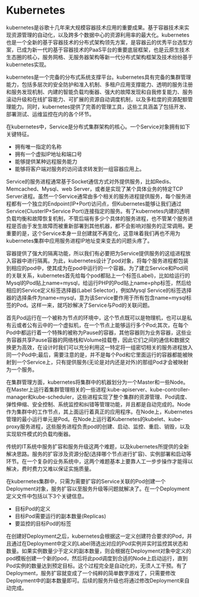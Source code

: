 # Kubernetes

kubernetes是谷歌十几年来大规模容器技术应用的重要成果。基于容器技术来实现资源管理的自动化，以及跨多个数据中心的资源利用率的最大化。kubernetes也是一个全新的基于容器技术的分布式架构领先方案，是容器云的优秀平台选型方案，已成为新一代的基于容器技术的PaaS平台的重要底层框架，也是云原生技术生态圈的核心，服务网格、无服务器架构等新一代分布式架构框架及技术纷纷基于kubernetes实现。

kubernetes是一个完备的分布式系统支撑平台。kubernetes具有完备的集群管理能力，包括多层次的安全防护和准入机制、多租户应用支撑能力、透明的服务注册和服务发现机制、内建的智能负载均衡器、强大的故障发现和自我修复能力、服务滚动升级和在线扩容能力、可扩展的资源自动调度机制，以及多粒度的资源配额管理能力。同时，kubernetes提供了完善的管理工具，这些工具涵盖了包括开发、部署测试、运维监控在内的各个环节。


在kubernetes中，Service是分布式集群架构的核心。一个Service对象拥有如下关键特征。

+ 拥有唯一指定的名称
+ 拥有一个虚拟IP地址和端口号
+ 能够提供某种远程服务能力
+ 能够将客户端对服务的访问请求转发到一组容器应用上。


Service的服务进程通常基于Socket通信方式对外提供服务，比如Redis、Memcached、Mysql、web Server，或者是实现了某个具体业务的特定TCP Server进程。虽然一个Service通常由多个相关的服务进程提供服务，每个服务进程都有一个独立的Endpoint(IP+Port)访问点，但Kubernetes能够让我们通过Service(ClusterIP+Service Port)连接指定的服务。有了kubernetes内建的透明负载均衡和故障恢复机制，不管后端有多少个具体的服务进程，也不管某个服务进程是否由于发生故障而被重新部署到其他机器，都不会影响对服务的正常调用。更重要的是，这个Service本身一旦创建就不再变化，这意味着我们再也不用为kubernetes集群中应用服务进程IP地址变来变去的问题头疼了。

容器提供了强大的隔离功能，所以我们有必要把为Service提供服务的这组进程放入容器中进行隔离。为此，kubernetes设计了pod对象，将每个服务进程都包装到相应的pod中，使其成为在pod中运行的一个容器。为了建立Service和Pod间的关联关系，kubernetes首先给每个pod都贴上一个标签(Label)，比如给运行的Mysql的Pod贴上name=mysql，给运行PHP的Pod贴上name=php标签，然后给相应的Service定义标签选择器(Label Selector)，例如Mysql Service的标签选择器的选择条件为name=mysql，意为该Service要作用于所有包含name=mysql标签的Pod。这样一来，就巧妙解决了Service与Pod的关联问题。

首先Pod运行在一个被称为节点的环境中，这个节点既可以是物理机，也可以是私有云或者公有云中的一个虚拟机，在一个节点上能够运行多个Pod;其次，在每个Pod中都运行着一个特殊的被称为Pause的容器，其他容器则为业务容器，这些业务容器共享Pause容器的网络栈和Volume挂载卷，因此它们之间的通信和数据交换更为高效，在设计时我们可以充分利用这一特定将一组密切相关的服务进程放入同一个Pod中;最后，需要注意的是，并不是每个Pod和它里面运行的容器都能被映射到一个Service上，只有提供服务(无论是对内还是对外)的那组Pod才会被映射为一个服务。

在集群管理方面，kubernetes将集群中的机器划分为一个Master和一些Node。在Master上运行着集群管理相关的一些进程:kube-apiserver、kube-controller-manager和kube-scheduler，这些进程实现了整个集群的资源管理、Pod调度、弹性伸缩、安全控制、系统监控和纠错等管理功能，并且都是自动完成的。Node作为集群中的工作节点，其上面运行着真正的应用程序。在Node上，Kubernetes管理的最小运行单元是Pod。在Node上运行着Kubernetes的kubelet、kube-proxy服务进程，这些服务进程负责pod的创建、启动、监控、重启、销毁，以及实现软件模式的负载均衡器。

传统的IT系统中服务扩容和服务升级这两个难题，以及kubernetes所提供的全新解决思路。服务的扩容涉及资源分配(选择哪个节点进行扩容)、实例部署和启动等环节。在一个复杂的业务系统中，这两个难题基本上要靠人工一步步操作才能得以解决，费时费力又难以保证实施质量。

在kubernetes集群中，只需为需要扩容的Service关联的Pod创建一个Deployment对象，服务扩容以至服务升级等问题就解决了。在一个Deployment定义文件中包括以下3个关键信息。

+ 目标Pod的定义
+ 目标Pod需要运行的副本数量(Replicas)
+ 要监控的目标Pod的标签

在创建好Deployment之后，kubernetes会根据这一定义创建符合要求的Pod，并且通过在Deployment中定义的Label筛选出对应的Pod实例并实时监控其状态和数量。如果实例数量少于定义的副本数量，则会根据在Deployment对象中定义的pod模板创建一个新的pod，然后将此pod调度到合适的Node上启动运行，直到Pod实例的数量达到预定目标。这个过程完全是自动化的，无须人工干预。有了Deployment，服务扩容就变成了一个纯粹的简单数字游戏了，只需要修改Deployment中的副本数量即可。后续的服务升级也将通过修改Deployment来自动完成。


